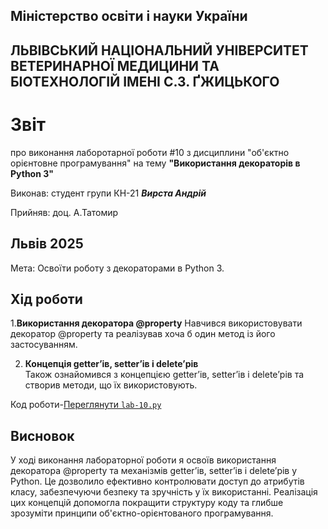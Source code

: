 ## Міністерство освіти і науки України

## ЛЬВІВСЬКИЙ НАЦІОНАЛЬНИЙ УНІВЕРСИТЕТ ВЕТЕРИНАРНОЇ МЕДИЦИНИ ТА БІОТЕХНОЛОГІЙ ІМЕНІ С.З. ҐЖИЦЬКОГО

# Звіт
про виконання лаборотарної роботи #10 з дисциплини "об'єктно орієнтовне програмування" на тему **"Використання декораторів в Python 3"**


Виконав: студент групи КН-21 ***Вирста Андрій***

Прийняв: доц. А.Татомир

## Львів 2025

Мета:  Освоїти роботу з декораторами в Python 3.



## Хід роботи


1.**Використання декоратора @property**
Навчився використовувати декоратор @property та реалізував хоча б один метод із його застосуванням.

2. **Концепція getter’ів, setter’ів і delete’рів**  
Також ознайомився з концепцією getter’ів, setter’ів і delete’рів та створив методи, що їх використовують.
 
Код роботи-[Переглянути `lab-10.py`](./lab-10.py)


## Висновок
У ході виконання лабораторної роботи я освоїв використання декоратора @property та механізмів getter’ів, setter’ів і delete’рів у Python. Це дозволило ефективно контролювати доступ до атрибутів класу, забезпечуючи безпеку та зручність у їх використанні. Реалізація цих концепцій допомогла покращити структуру коду та глибше зрозуміти принципи об'єктно-орієнтованого програмування.
